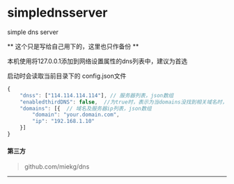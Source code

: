 # simplednsserver
simple dns server

** 这个只是写给自己用下的，这里也只作备份 **  


本机使用将127.0.0.1添加到网络设置属性的dns列表中，建议为首选  

启动时会读取当前目录下的 config.json文件  

```javascript    
{
	"dnss": ["114.114.114.114"], // 服务器列表，json数组
	"enabledthirdDNS": false,  //为true时，表示为当domains没找到相关域名时，使用dnss中的dns服务器进行查询
	"domains": [{  // 域名及服务器ip列表，json数组
		"domain": "your.domain.com",
		"ip": "192.168.1.10"
	}]
}
```

#### 第三方  
>  github.com/miekg/dns  

****
